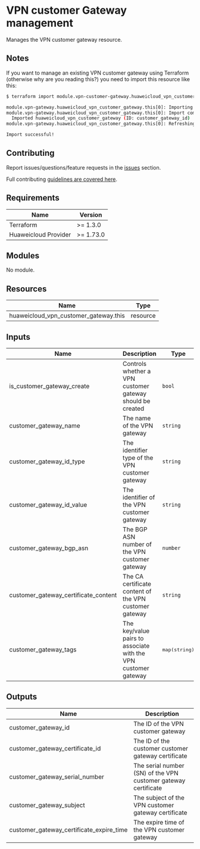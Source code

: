 # VPN customer Gateway management

Manages the VPN customer gateway resource.

## Notes

If you want to manage an existing VPN customer gateway using Terraform (otherwise why are you reading this?) you need
to import this resource like this:

```bash
$ terraform import module.vpn-customer-gateway.huaweicloud_vpn_customer_gateway.this[0] "customer_gateway_id"

module.vpn-gateway.huaweicloud_vpn_customer_gateway.this[0]: Importing from ID "customer_gateway_id"...
module.vpn-gateway.huaweicloud_vpn_customer_gateway.this[0]: Import complete!
  Imported huaweicloud_vpn_customer_gateway (ID: customer_gateway_id)
module.vpn-gateway.huaweicloud_vpn_customer_gateway.this[0]: Refreshing state... (ID: customer_gateway_id)

Import successful!
```

## Contributing

Report issues/questions/feature requests in the [issues](https://github.com/terraform-huaweicloud-modules/terraform-huaweicloud-vpn/issues/new)
section.

Full contributing [guidelines are covered here](../../github/how_to_contribute.md).

## Requirements

| Name | Version |
|------|---------|
| Terraform | >= 1.3.0 |
| Huaweicloud Provider | >= 1.73.0 |

## Modules

No module.

## Resources

| Name | Type |
|------|------|
| huaweicloud_vpn_customer_gateway.this | resource |

## Inputs

<!-- markdownlint-disable MD013 -->
| Name | Description | Type | Default | Required |
|------|-------------|------|:-------:|:--------:|
| is_customer_gateway_create | Controls whether a VPN customer gateway should be created | `bool` | `true` | N |
| customer_gateway_name | The name of the VPN gateway | `string` | `""` | Y (Unless is_customer_gateway_create is specified as false) |
| customer_gateway_id_type | The identifier type of the VPN customer gateway | `string` | "ip" | Y |
| customer_gateway_id_value | The identifier of the VPN customer gateway | `string` | `""` | Y (Unless is_customer_gateway_create is specified as false) |
| customer_gateway_bgp_asn | The BGP ASN number of the VPN customer gateway | `number` | null | N |
| customer_gateway_certificate_content | The CA certificate content of the VPN customer gateway | `string` | `""` | N |
| customer_gateway_tags | The key/value pairs to associate with the VPN customer gateway | <pre>map(string)</pre> | <pre>{}</pre> | N |
<!-- markdownlint-enable MD013 -->

## Outputs

| Name | Description |
|------|-------------|
| customer_gateway_id | The ID of the VPN customer gateway |
| customer_gateway_certificate_id | The ID of the customer customer gateway certificate |
| customer_gateway_serial_number | The serial number (SN) of the VPN customer gateway certificate |
| customer_gateway_subject | The subject of the VPN customer gateway certificate |
| customer_gateway_certificate_expire_time | The expire time of the VPN customer gateway |
